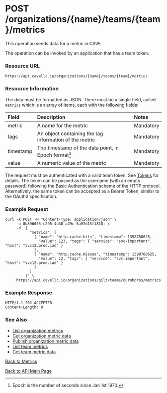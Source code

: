 # POST /organizations/{name}/teams/{team}/metrics
This operation sends data for a metric in CAVE.

The operation can be invoked by an application that has a team token.

### Resource URL

`https://api.cavellc.io/organizations/{name}/teams/{team}/metrics`

### Resource Information
The data must be formatted as JSON. There must be a single field, called `metrics` which is an array of items, each with the following fields:

Field | Description | Notes
:---- | :---------- | :----
metric | A name for the metric | Mandatory
tags | An object containing the tag information of the metric | Mandatory
timestamp | The timestamp of the data point, in Epoch format[^1] | Mandatory
value | A numeric value of the metric | Mandatory

[^1]: Epoch is the number of seconds since Jan 1st 1970.

The request must be authenticated with a valid team token. See [Tokens](../tokens/README.md) for details. The token can be passed as the username (with an empty password) following the Basic Authentication scheme of the HTTP protocol. Alternatively, the same token can be accepted as a Bearer Token, similar to the OAuth2 specification.

### Example Request

    curl -X POST -H "Content-Type: application/json" \
         -u 8b896055-c295-4a30-a29c-5a97d15f1818: \
         -d '{
               "metrics": [
                 { "name": "http.cache.hits", "timestamp": 1398788625,
                   "value": 123, "tags": { "service": "svc-important", "host": "svc12.prod.iad" }
                 },
                 { "name": "http.cache.misses", "timestamp": 1398788625,
                   "value": 12, "tags": { "service": "svc-important", "host": "svc12.prod.iad" }
                 }
               ]
             }' \
         https://api.cavellc.io/organizations/gilt/teams/ouroboros/metrics


### Example Response

    HTTP/1.1 202 ACCEPTED
    Content-Length: 0
    
### See Also

* [List organization metrics](list-org-metrics.md)
* [Get organization metric data](get-org-metric-data.md)
* [Publish organization metric data](publish-org-metrics.md)
* [List team metrics](list-team-metrics.md)
* [Get team metric data](get-team-metric-data.md)

[Back to Metrics](README.md)

[Back to API Main Page](../api.md)
